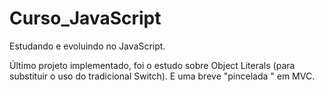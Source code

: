 # Curso_JavaScript
Estudando e evoluindo no JavaScript.

Último projeto implementado, foi o estudo sobre Object Literals (para substituir o uso do tradicional Switch).
E uma breve "pincelada " em MVC.
